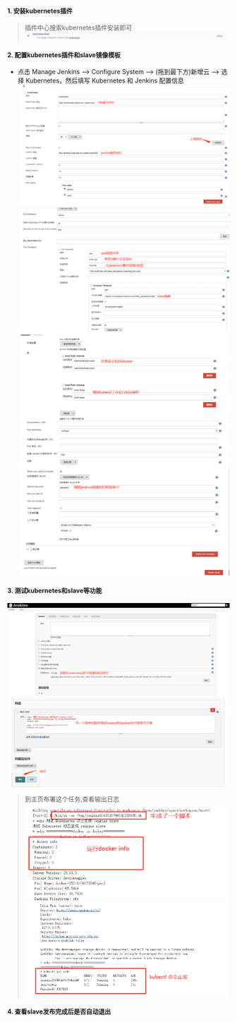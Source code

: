 #### 1. 安装kubernetes插件
> 插件中心搜索kubernetes插件安装即可
![](paste_image/2019-12-12-14-41-51.png)
#### 2. 配置kubernetes插件和slave镜像模板
- 点击 Manage Jenkins —> Configure System —> (拖到最下方)新增云 —> 选择 Kubernetes，然后填写 Kubernetes 和 Jenkins 配置信息
![](paste_image/2019-12-12-14-46-29.png)
![](paste_image/2019-12-12-14-49-30.png)
![](paste_image/2019-12-12-14-52-38.png)
![](paste_image/2019-12-12-14-53-43.png)
#### 3. 测试kubernetes和slave等功能
![](paste_image/2019-12-12-14-56-02.png)
![](paste_image/2019-12-12-14-57-21.png)

> 到主页布署这个任务,查看输出日志
![](paste_image/2019-12-12-15-01-00.png)
![](paste_image/2019-12-12-15-01-32.png)
#### 4. 查看slave发布完成后是否自动退出
